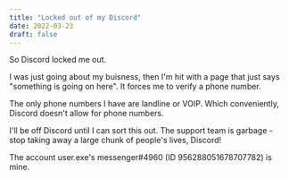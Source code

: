 ```yaml
---
title: "Locked out of my Discord"
date: 2022-03-23
draft: false
---
```


So Discord locked me out.

I was just going about my buisness, then I'm hit with a page that just says "something is going on here". It forces me to verify a phone number.

The only phone numbers I have are landline or VOIP. Which conveniently, Discord doesn't allow for phone numbers.

I'll be off Discord until I can sort this out. The support team is garbage - stop taking away a large chunk of people's lives, Discord!

The account user.exe's messenger#4960 (ID 956288051678707782) is mine.